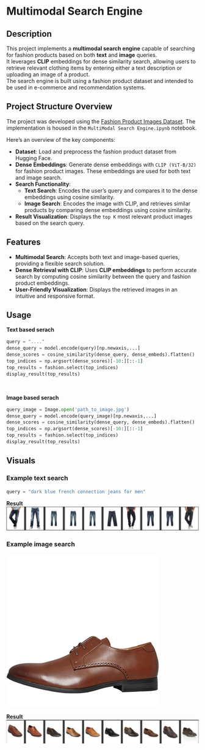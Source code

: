 # Multimodal Search Engine

## Description
This project implements a **multimodal search engine** capable of searching for fashion products based on both **text** and **image** queries.</br>
It leverages **CLIP** embeddings for dense similarity search, allowing users to retrieve relevant clothing items by entering either a text description or uploading an image of a product.</br>
The search engine is built using a fashion product dataset and intended to be used in e-commerce and recommendation systems.

## Project Structure Overview
The project was developed using the [Fashion Product Images Dataset](https://huggingface.co/datasets/ashraq/fashion-product-images-small). The implementation is housed in the `MultiModal Search Engine.ipynb` notebook.

Here’s an overview of the key components:
 * **Dataset**: Load and preprocess the fashion product dataset from Hugging Face.
 * **Dense Embeddings**:  Generate dense embeddings with `CLIP (ViT-B/32)` for fashion product images. These embeddings are used for both text and image search.
 * **Search Functionality**:
     - **Text Search**: Encodes the user’s query and compares it to the dense embeddings using cosine similarity.
     - **Image Search**: Encodes the image with CLIP, and retrieves similar products by comparing dense embeddings using cosine similarity.
 * **Result Visualization**: Displays the `top K` most relevant product images based on the search query.

## Features
 * **Multimodal Search**: Accepts both text and image-based queries, providing a flexible search solution.
 * **Dense Retrieval with CLIP**: Uses **CLIP embeddings** to perform accurate search by computing cosine similarity between the query and fashion product embeddings.
 * **User-Friendly Visualization**: Displays the retrieved images in an intuitive and responsive format.

## Usage
**Text based serach**
```python
query = "...."
dense_query = model.encode(query)[np.newaxis,...]
dense_scores = cosine_similarity(dense_query, dense_embeds).flatten()
top_indices = np.argsort(dense_scores)[-10:][::-1]
top_results = fashion.select(top_indices)
display_result(top_results)
```
</br>

**Image based serach**
```python
query_image = Image.open('path_to_image.jpg')
dense_query = model.encode(query_image)[np.newaxis,...]
dense_scores = cosine_similarity(dense_query, dense_embeds).flatten()
top_indices = np.argsort(dense_scores)[-10:][::-1]
top_results = fashion.select(top_indices)
display_result(top_results)
```

## Visuals
### Example text search
```python
query = "dark blue french connection jeans for men"

```
**Result**
![text search](images/text.png)

### Example image search
![image](images/shoe.png)

**Result**
![image search](images/image.png)

